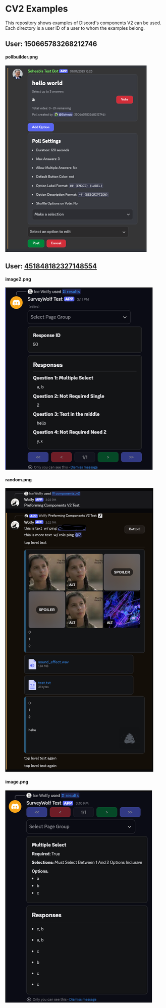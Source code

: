 # CV2 Examples

This repository shows examples of Discord's components V2 can be used. Each directory is a user ID of a user to whom the examples belong.


## User: 150665783268212746

#### pollbuilder.png
![pollbuilder.png](150665783268212746/pollbuilder.png)


## User: [451848182327148554](discord://-/users/451848182327148554)

#### image2.png
![image2.png](451848182327148554/image2.png)

#### random.png
![random.png](451848182327148554/random.png)

#### image.png
![image.png](451848182327148554/image.png)



